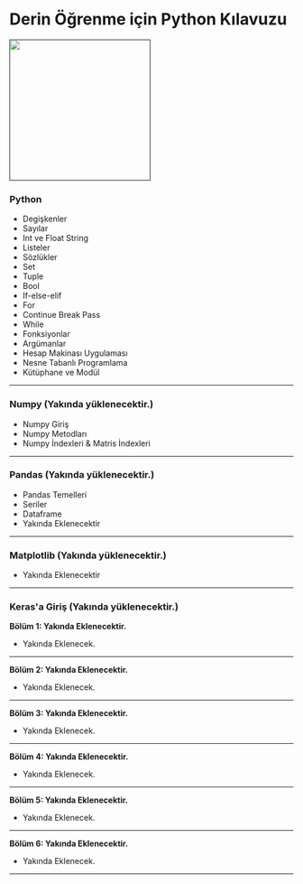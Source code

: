 # Derin Öğrenme için Python Kılavuzu

<a href="" target="_blank"><img height="250" src="https://www.novarge.com.tr/upload/kurs//823859cd8e65921283e9ef7084db01bf.png"></a>

### Python 
* Degişkenler
* Sayılar
* Int ve Float String
* Listeler
* Sözlükler
* Set
* Tuple
* Bool
* If-else-elif
* For
* Continue Break Pass
* While
* Fonksiyonlar
* Argümanlar
* Hesap Makinası Uygulaması
* Nesne Tabanlı Programlama
* Kütüphane ve Modül


----------------------------------------------------------------

### Numpy (Yakında yüklenecektir.)

* Numpy Giriş
* Numpy Metodları
* Numpy İndexleri & Matris İndexleri
----------------------------------------------------------------
### Pandas (Yakında yüklenecektir.)

* Pandas Temelleri
* Seriler
* Dataframe
* Yakında Eklenecektir
----------------------------------------------------------------
### Matplotlib (Yakında yüklenecektir.)

* Yakında Eklenecektir
----------------------------------------------------------------
### Keras'a Giriş (Yakında yüklenecektir.)


**Bölüm 1: Yakında Eklenecektir.** 

- Yakında Eklenecek.
----------------------------------------------------------------
**Bölüm 2: Yakında Eklenecektir.** 

- Yakında Eklenecek.
----------------------------------------------------------------
**Bölüm 3: Yakında Eklenecektir.** 

- Yakında Eklenecek.
----------------------------------------------------------------
**Bölüm 4: Yakında Eklenecektir.** 

- Yakında Eklenecek.
----------------------------------------------------------------
**Bölüm 5: Yakında Eklenecektir.**

- Yakında Eklenecek.
----------------------------------------------------------------
**Bölüm 6: Yakında Eklenecektir.**

- Yakında Eklenecek.
----------------------------------------------------------------
